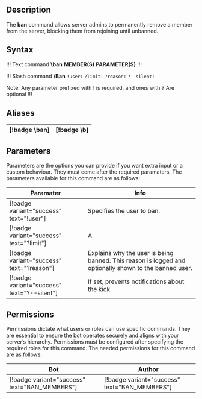 ## Description

The **ban** command allows server admins to permanently remove a member from the server, blocking them from rejoining until unbanned.

## Syntax
!!! Text command
**\ban** <span class="orange">**MEMBER(S)**</span> <span class="orange">**PARAMETER(S)**</span>
!!!

!!! Slash command
**/Ban** `!user:` `?limit:` `?reason:` `?--silent:`

<span class="red">Note:</span> Any parameter prefixed with <span class="red">!</span> is required, and ones with <span class="red">?</span> Are optional
!!!

## **Aliases**

[!badge \ban] | [!badge \b]
---    | ---

## Parameters

Parameters are the options you can provide if you want extra input or a custom behaviour. They must come after the <span class="red">required paramaters</span>, The parameters available for this command are as follows:

Paramater | Info
-- | --
[!badge variant="success" text="!user"] | Specifies the user to ban.
[!badge variant="success" text="?limit"] | A
[!badge variant="success" text="?reason"] | Explains why the user is being banned. This reason is logged and optionally shown to the banned user.
[!badge variant="success" text="?--silent"] | If set, prevents notifications about the kick.

## Permissions

Permissions dictate what users or roles can use specific commands. They are essential to ensure the bot operates securely and aligns with your server’s hierarchy. Permissions must be configured after specifying the required roles for this command. The needed permissions for this command are as follows:

Bot | Author
-- | --
[!badge variant="success" text="BAN_MEMBERS"] | [!badge variant="success" text="BAN_MEMBERS"]